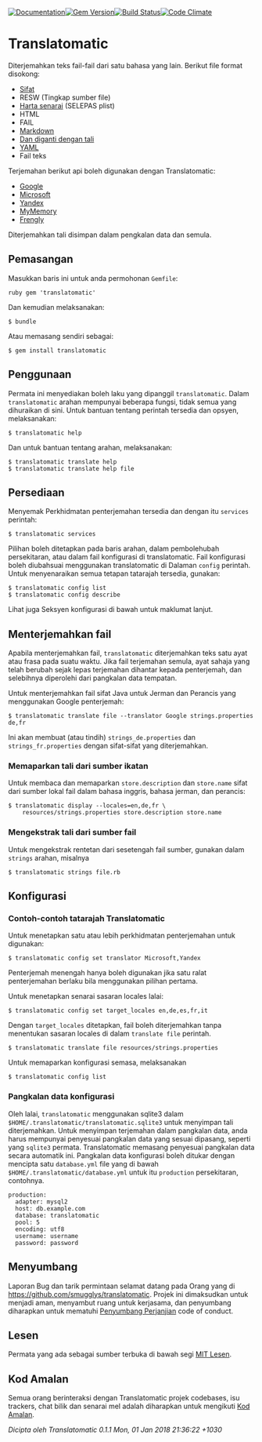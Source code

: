 [![Documentation](http://img.shields.io/badge/yard-docs-blue.svg)](http://www.rubydoc.info/gems/translatomatic)[![Gem Version](https://badge.fury.io/rb/translatomatic.svg)](https://badge.fury.io/rb/translatomatic)[![Build Status](https://travis-ci.org/smugglys/translatomatic.svg?branch=master)](https://travis-ci.org/smugglys/translatomatic)[![Code Climate](https://codeclimate.com/github/smugglys/translatomatic.svg)](https://codeclimate.com/github/smugglys/translatomatic)

# Translatomatic

Diterjemahkan teks fail-fail dari satu bahasa yang lain. Berikut file format disokong:

- [Sifat](https://en.wikipedia.org/wiki/.properties)
- RESW (Tingkap sumber file)
- [Harta senarai](https://en.wikipedia.org/wiki/Property_list) (SELEPAS plist)
- HTML
- FAIL
- [Markdown](https://en.wikipedia.org/wiki/Markdown)
- [Dan diganti dengan tali](https://developer.apple.com/library/content/documentation/Cocoa/Conceptual/LoadingResources/Strings/Strings.html)
- [YAML](http://yaml.org/)
- Fail teks

Terjemahan berikut api boleh digunakan dengan Translatomatic:

- [Google](https://cloud.google.com/translate/)
- [Microsoft](https://www.microsoft.com/en-us/translator/translatorapi.aspx)
- [Yandex](https://tech.yandex.com/translate/)
- [MyMemory](https://mymemory.translated.net/doc/)
- [Frengly](http://www.frengly.com/api)

Diterjemahkan tali disimpan dalam pengkalan data dan semula.

## Pemasangan

Masukkan baris ini untuk anda permohonan `Gemfile`:

`ruby
gem 'translatomatic'
`

Dan kemudian melaksanakan:

    $ bundle

Atau memasang sendiri sebagai:

    $ gem install translatomatic

## Penggunaan

Permata ini menyediakan boleh laku yang dipanggil `translatomatic`. Dalam `translatomatic` arahan mempunyai beberapa fungsi, tidak semua yang dihuraikan di sini. Untuk bantuan tentang perintah tersedia dan opsyen, melaksanakan:

    $ translatomatic help

Dan untuk bantuan tentang arahan, melaksanakan:

    $ translatomatic translate help
    $ translatomatic translate help file

## Persediaan

Menyemak Perkhidmatan penterjemahan tersedia dan dengan itu `services` perintah:

    $ translatomatic services

Pilihan boleh ditetapkan pada baris arahan, dalam pembolehubah persekitaran, atau dalam fail konfigurasi di translatomatic. Fail konfigurasi boleh diubahsuai menggunakan translatomatic di Dalaman `config` perintah. Untuk menyenaraikan semua tetapan tatarajah tersedia, gunakan:

    $ translatomatic config list
    $ translatomatic config describe

Lihat juga Seksyen konfigurasi di bawah untuk maklumat lanjut.

## Menterjemahkan fail

Apabila menterjemahkan fail, `translatomatic` diterjemahkan teks satu ayat atau frasa pada suatu waktu. Jika fail terjemahan semula, ayat sahaja yang telah berubah sejak lepas terjemahan dihantar kepada penterjemah, dan selebihnya diperolehi dari pangkalan data tempatan.

Untuk menterjemahkan fail sifat Java untuk Jerman dan Perancis yang menggunakan Google penterjemah:

    $ translatomatic translate file --translator Google strings.properties de,fr

Ini akan membuat (atau tindih) `strings_de.properties` dan `strings_fr.properties` dengan sifat-sifat yang diterjemahkan.

### Memaparkan tali dari sumber ikatan

Untuk membaca dan memaparkan `store.description` dan `store.name` sifat dari sumber lokal fail dalam bahasa inggris, bahasa jerman, dan perancis:

    $ translatomatic display --locales=en,de,fr \
        resources/strings.properties store.description store.name

### Mengekstrak tali dari sumber fail

Untuk mengekstrak rentetan dari sesetengah fail sumber, gunakan dalam `strings` arahan, misalnya

    $ translatomatic strings file.rb

## Konfigurasi

### Contoh-contoh tatarajah Translatomatic

Untuk menetapkan satu atau lebih perkhidmatan penterjemahan untuk digunakan:

    $ translatomatic config set translator Microsoft,Yandex

Penterjemah menengah hanya boleh digunakan jika satu ralat penterjemahan berlaku bila menggunakan pilihan pertama.

Untuk menetapkan senarai sasaran locales lalai:

    $ translatomatic config set target_locales en,de,es,fr,it

Dengan `target_locales` ditetapkan, fail boleh diterjemahkan tanpa menentukan sasaran locales di dalam `translate file` perintah.

    $ translatomatic translate file resources/strings.properties

Untuk memaparkan konfigurasi semasa, melaksanakan

    $ translatomatic config list

### Pangkalan data konfigurasi

Oleh lalai, `translatomatic` menggunakan sqlite3 dalam `$HOME/.translatomatic/translatomatic.sqlite3` untuk menyimpan tali diterjemahkan. Untuk menyimpan terjemahan dalam pangkalan data, anda harus mempunyai penyesuai pangkalan data yang sesuai dipasang, seperti yang `sqlite3` permata. Translatomatic memasang penyesuai pangkalan data secara automatik ini. Pangkalan data konfigurasi boleh ditukar dengan mencipta satu `database.yml` file yang di bawah `$HOME/.translatomatic/database.yml` untuk itu `production` persekitaran, contohnya.

    production:
      adapter: mysql2
      host: db.example.com
      database: translatomatic
      pool: 5
      encoding: utf8
      username: username
      password: password

## Menyumbang

Laporan Bug dan tarik permintaan selamat datang pada Orang yang di https://github.com/smugglys/translatomatic. Projek ini dimaksudkan untuk menjadi aman, menyambut ruang untuk kerjasama, dan penyumbang diharapkan untuk mematuhi [Penyumbang Perjanjian](http://contributor-covenant.org) code of conduct.

## Lesen

Permata yang ada sebagai sumber terbuka di bawah segi [MIT Lesen](https://opensource.org/licenses/MIT).

## Kod Amalan

Semua orang berinteraksi dengan Translatomatic projek codebases, isu trackers, chat bilik dan senarai mel adalah diharapkan untuk mengikuti [Kod Amalan](https://github.com/smugglys/translatomatic/blob/master/CODE_OF_CONDUCT.md).

_Dicipta oleh Translatomatic 0.1.1 Mon, 01 Jan 2018 21:36:22 +1030_

